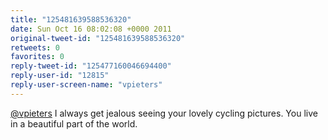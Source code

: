 ```yaml
---
title: "125481639588536320"
date: Sun Oct 16 08:02:08 +0000 2011
original-tweet-id: "125481639588536320"
retweets: 0
favorites: 0
reply-tweet-id: "125477160046694400"
reply-user-id: "12815"
reply-user-screen-name: "vpieters"
---
```

<a href="https://twitter.com/vpieters">@vpieters</a> I always get jealous seeing your lovely cycling pictures. You live in a beautiful part of the world.
